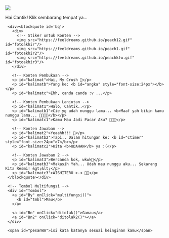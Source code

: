 <html><meta charset='UTF-8'/><meta content='width=device-width, initial-scale=1, user-scalable=1, minimum-scale=1, maximum-scale=5' name='viewport'/><meta content='IE=edge' http-equiv='X-UA-Compatible'/><link href="https://feeldreams.github.io/hayuk/style.css" rel="stylesheet" type="text/css" /><script src="https://feeldreams.github.io/hayuk/script.js"></script>
<link rel="preconnect" href="https://fonts.googleapis.com"><link rel="preconnect" href="https://fonts.gstatic.com" crossorigin><link href="https://fonts.googleapis.com/css2?family=Josefin+Sans:wght@400;700&display=swap" rel="stylesheet"><script src="https://cdn.jsdelivr.net/npm/sweetalert2@11.0.19/dist/sweetalert2.all.min.js"></script><script src="https://kit.fontawesome.com/4f3ce16e3e.js" crossorigin="anonymous"></script>
<head>
<title>Script HTML</title>
<!-- 
  Made with love by Agustinus Adi Kristanto
-->
</head>
<style>
:root {
--warna-bg: rgba(0, 0, 0, .5); 
--warna-teks: #fff;
--warna-bingkai: #fff;
--bingkai: 8px;
--bingkai-kiri: 2px solid var(--warna-bingkai);
--bingkai-kanan: 2px solid var(--warna-bingkai);
--gaya-font: 'Josefin Sans', sans-serif;
}
</style>
<body>
	
   <!-- Ganti Audio di sini --><audio id="linkmp3">https://raw.githubusercontent.com/agustinus12345/test/main/y2mate.com%20-%203%20New%20Day%20Official.mp3</audio>
   
   <div id="bodyblur" onClick="mulaikonten()">
     <!-- Wallpaper --><img src="https://i.postimg.cc/5t5kcWKz/wp2560255.jpg" id="wallpaper"/>
     <p id="ket">Hai Cantik! Klik sembarang tempat ya...</p>
   </div>
   
   <div id='Content'>
    
     <div><blockquote id='bq'>
       <div>
         <!-- Stiker untuk Konten -->
         <img src="https://feeldreams.github.io/peach12.gif" id="fotoakhir"/>
         <img src="https://feeldreams.github.io/peach1.gif" id="fotoakhir2"/>
         <img src="https://feeldreams.github.io/peachktw.gif" id="fotoakhir3"/>
       </div>

       <!-- Konten Pembukaan -->
       <p id="kalimat">Hai, My Crush </p>
       <p id="kalimatb">Yang ke: <b id="angka" style="font-size:24px"></b></p>
       <p id="kalimatc">Ehh, canda canda :v ...</p>
       
       <!-- Konten Pembukaan Lanjutan -->
       <p id="kalimat1">Halo, Cantik..</p>
       <p id="kalimatb1">Cie yg udah nunggu lama... <b>Maaf yah bikin kamu nunggu lama... </b></p>
       <p id="kalimatc1">Kamu Mau Jadi Pacar Aku? </p>

       <!-- Konten Jawaban -->
       <p id="kalimat2">Yeaahh!!! </p>
       <p id="kalimatb2">Tapi.. Dalam hitungan ke: <b id="ctimer" style="font-size:24px">7</b></p>
       <p id="kalimatc2">Kita <b>UDAHAN</b> ya :(</p>

       <!-- Konten Jawaban 2 -->
       <p id="kalimat3">Bercanda kok, wkwk</p>
       <p id="kalimatb3">Makasih Yah... Udah mau nunggu aku... Sekarang Kita Resmi! &gt;&lt;</p>
       <p id="kalimatc3">AISHITERU >-< </p>
     </blockquote></div>

     <!-- Tombol Multifungsi -->
     <div id="Tombol">
       <a id="By" onClick="multifungsi()">
         <b id="tmbl">Mau</b>
       </a>
       
       <a id="Bn" onClick="ditolak()">Gamau</a>
       <a id="Bn2" onClick="ditolak2()"></a>
     </div>
     
     <span id="pesanWA">isi kata katanya sesuai keinginan kamu</span>
     
   </div>

<!-- Jangan Edit Bagian Ini --><script>
  ftom=0;jikapr=1;ftganti=0;flag=1;flagg=1;fungsi=0;fungsiAwal=0;var aw=0,ngetika;ngetika=ket.innerHTML;ket.innerHTML="";function ngetikAwal() {if(aw<ngetika.length){ket.innerHTML += ngetika.charAt(aw);aw++;setTimeout(ngetikAwal,50);} if(aw==ngetika.length){fungsiAwal=1;}}
  function showDiv() {ngetikAwal();wallpaper.style="opacity:.2;";pesanwhatsapp = pesanWA.innerHTML;Content.style = "margin-top:8vh";Bn2.innerHTML=Bn.innerHTML;Bn2.style.display="none";}
  function memulai(){suratin.style="transition:all 1s ease;transform:scale(.1);opacity:0";ket.style="transition:all 1s ease;transform:scale(.1);opacity:0";setTimeout(mulaikonten,300)}
  function mulaikonten() {if(fungsiAwal==1){audio.play();setTimeout(mulaihitung,1000);fungsiAwal=0;otomatis();ket.style="display:none";Content.style = "opacity:1;margin-top:4vh";bodyblur.style="opacity:.6;animation:none";wallpaper.style="transform: scale(1);opacity:1;";fotoakhir.style="display:inline-flex;";setTimeout(ftmuncul,200);bq.style = "position:relative;opacity:1;visibility:visible;transform: scale(1);border-radius:var(--bingkai);margin-top:0";fungsi=1;}}
  
  function ftmuncul(){
    if(ftganti==0){fotoakhir.style="display:inline-flex;opacity:1;transform:scale(1)";}
    if(ftganti==1){fotoakhir.src = fotoakhir2.src;fotoakhir.style="display:inline-flex;opacity:1;transition:all .7s ease;transform:scale(1);";}
    if(ftganti==2){fotoakhir.src = fotoakhir3.src;fotoakhir.style="display:inline-flex;opacity:1;transition:all .7s ease;transform:scale(1);";}
  }
  function fthilang(){fotoakhir.style="display:inline-flex;opacity:1;transition:all .7s ease;transform:scale(.1)";}
  function jjfoto(){fotoakhir.style.animation="rto .8s infinite alternate";}
  
  function tombol(){Tombol.style="opacity:1;transform: scale(1);";Bn.style="margin:12px 0 12px 12px";ftom=1;}
  function multifungsi(){if(ftom==1){diterima();} if(ftom==5){menuju();}}
  async function menuju(){await swals.fire('OK!', 'Kirim pesan ke WhatsApp aku, ya!', 'success');window.location = "https://api.whatsapp.com/send?phone=&text=" + pesanwhatsapp;Tombol.style="margin-top:15px;opacity:1;transform: scale(1);";} setTimeout(showDiv,100);

  const body = document.querySelector("body");const swalst = Swal.mixin({timer: 2777, allowOutsideClick: false, showConfirmButton: false, timerProgressBar: true, imageHeight: 100,}); audio = new Audio('' + linkmp3.innerHTML);const swals = Swal.mixin({allowOutsideClick: false, cancelButtonColor: '#FF0040', imageWidth: 100, imageHeight: 100,}); const style = document.createElement('style'); var today = new Date();var dd = String(today.getDate()).padStart(2, '0');var mm = String(today.getMonth() + 1).padStart(2, '0');var yyyy = today.getFullYear();const monthNames = ["Januari", "Februari", "Maret", "April", "Mei", "Juni", "Juli", "Agustus", "September", "Oktober", "November", "Desember"];today = dd + ' ' + monthNames[today.getMonth()] + ' ' + yyyy;

  function otomatis() {befanimkata();setTimeout(animkata,400);} 
  function befanimkata(){kalimat.style="transform:scale(.3);";kalimatb.style="transform:scale(.3);";} 
  function animkata() {kalimat.style="transform:scale(1);";kalimatb.style="transform:scale(1);";}
  
  var ah=0,ngetikh;ngetikh=kalimatc.innerHTML;kalimatc.innerHTML="";function ngetikC() {if(ah<ngetikh.length){kalimatc.innerHTML += ngetikh.charAt(ah);ah++;setTimeout(ngetikC,60);} if(ah==ngetikh.length){setTimeout(otomatisc2,1000);}}
  function otomatisc2() {befanimkatac();setTimeout(animkatac,400);} 
  function befanimkatac(){kalimat.style.opacity="0";kalimatb.style.opacity="0";kalimatc.style.opacity="0";skalimatc=kalimatc1.innerHTML;kalimatc.innerHTML="";} 
  function animkatac() {setTimeout(otomatiscc2,1700);kalimat.innerHTML = kalimat1.innerHTML;kalimatb.innerHTML = kalimatb1.innerHTML;kalimat.style.opacity="1";kalimatb.style.opacity="1";}
  function otomatiscc2(){setTimeout(tombol,1000);kalimatc.innerHTML = skalimatc;kalimatc.style.opacity="1";}

  function otomatis2() {befanimkata2();setTimeout(animkata2,400);} 
  function befanimkata2(){kalimat.style.opacity="0";kalimatb.style.opacity="0";kalimatc.style.opacity="0";} 
  function animkata2() {mulaict();kalimat.innerHTML = kalimat2.innerHTML;kalimatb.innerHTML = kalimatb2.innerHTML;kalimatc.innerHTML = kalimatc2.innerHTML;kalimat.style.opacity="1";kalimatb.style.opacity="1";kalimatc.style.opacity="1";}
  
  function otomatis3() {befanimkata3();setTimeout(animkata3,400);} 
  function befanimkata3(){kalimat.style.opacity="0";kalimatb.style.opacity="0";kalimatc.style.opacity="0";} 
  function animkata3() {kalimat.innerHTML = kalimat3.innerHTML;kalimatb.innerHTML = kalimatb3.innerHTML;kalimatc.innerHTML = kalimatc3.innerHTML;kalimat.style.opacity="1";kalimatb.style.opacity="1";kalimatc.style.opacity="1";}

  function fangka(){angka.innerHTML = Math.floor(Math.random() * 25) + 5;}
  function henti(){clearInterval(tmer);setTimeout(ngetikC,1200);}
  
  function mulaihitung(){
  	tmer = setInterval(fangka,200);
      setTimeout(henti,2000);
  }
  
  function sbakhir(){Bn.style.display="none";setTimeout(stakhir,500);} function stakhir(){tmbl.innerHTML=" Kirim";Tombol.style="margin-top:10px;opacity:1;transform: scale(1)";ftom=5;fungsi=0;}
  
  async function diterima(){
      fthilang();ftganti=1;
      setTimeout(ftmuncul,400);
      Bn2.style.display="none";
      wallpaper.style="transform: scale(1.5);opacity:1;";
      bq.style = "position:relative;opacity:1;visibility:visible;transform: scale(1);transition:all .7s ease;border-radius:var(--bingkai);margin-top:0;";
      Tombol.style="opacity:0;transition:all .5s ease;transform: scale(.1);";
      otomatis2();
   }

  flag=1;flagg=1;
  function ditolak(){
  	if(fungsi==1){
  	if(flagg==1){Bn.style="margin:12px 0 12px 12px;cursor:default;opacity:0;transition:all 0s ease;";flagg=2;
                 Bn2.style="width:auto;opacity:1;transition:all .3s ease;margin:160px 0 12px 140px;transform:rotate(-45deg);"}
  	}
   }
  function ditolak2(){
  	if(fungsi==1){
  	if(flagg==2){Bn2.style="width:auto;opacity:1;transition:all .3s ease;margin:190px 0 12px 12px;";flagg=3}
  	    else if(flagg==3){Bn2.style="width:auto;opacity:1;transition:all .3s ease;margin:160px 160px 12px 12px;transform:rotate(45deg);";flagg=4}
  		else if(flagg==4){Bn2.style="transition:all .3s ease;margin:12px 0 12px 12px;";Bn.style="margin:12px 0 12px 12px";flagg=1}
  	    }
   }

  function mulaict(){
    var timeleft = 7;
    var downloadTimer = setInterval(function(){
    timeleft--;
    document.getElementById("ctimer").textContent = timeleft;
    if(timeleft <= 0)
      clearInterval(downloadTimer);
      if(timeleft==0){
      wallpaper.style="transform: scale(1);opacity:1;";
      setInterval(createHeart,200);
      fthilang();ftganti=2;
      setTimeout(ftmuncul,400);otomatis3();
      setTimeout(sbakhir,2000);
      }
    },1000);
  }
  
   function createHeart() {const heart = document.createElement("div"); heart.className = "fas fa-heart"; heart.style.left = (Math.random() * 90)+"vw"; heart.style.animationDuration = (Math.random()*3)+2+"s"; body.appendChild(heart);} setInterval(function name(params) {var heartArr = document.querySelectorAll(".fa-heart"); if (heartArr.length > 100) {heartArr[0].remove()}},100);
</script>
<!-- Sampai Sini -->
</body>
</html>
